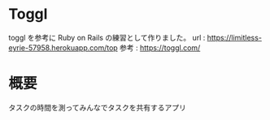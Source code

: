 # Toggl

toggl を参考に Ruby on Rails の練習として作りました。
url : https://limitless-eyrie-57958.herokuapp.com/top
参考 : https://toggl.com/

# 概要

タスクの時間を測ってみんなでタスクを共有するアプリ
